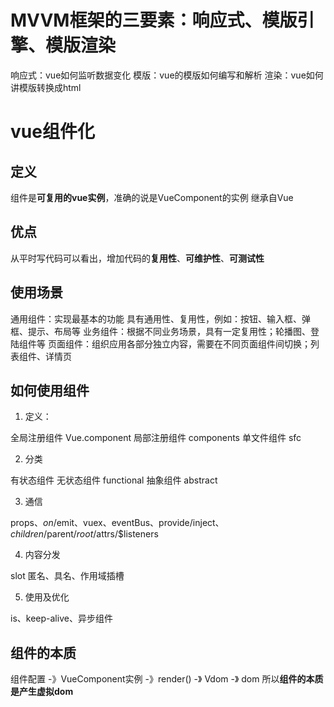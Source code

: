 # MVVM框架的三要素：响应式、模版引擎、模版渲染

响应式：vue如何监听数据变化
模版：vue的模版如何编写和解析
渲染：vue如何讲模版转换成html

# vue组件化

## 定义

组件是**可复用的vue实例**，准确的说是VueComponent的实例 继承自Vue

## 优点

从平时写代码可以看出，增加代码的**复用性**、**可维护性**、**可测试性**

## 使用场景

通用组件：实现最基本的功能 具有通用性、复用性，例如：按钮、输入框、弹框、提示、布局等
业务组件：根据不同业务场景，具有一定复用性；轮播图、登陆组件等
页面组件：组织应用各部分独立内容，需要在不同页面组件间切换；列表组件、详情页

## 如何使用组件

1. 定义：

全局注册组件 Vue.component
局部注册组件 components 
单文件组件 sfc

2. 分类

有状态组件
无状态组件 functional
抽象组件 abstract

3. 通信

props、$on/$emit、vuex、eventBus、provide/inject、$children/$parent/$root/$attrs/$listeners

4. 内容分发

slot 匿名、具名、作用域插槽

5. 使用及优化 

is、keep-alive、异步组件

## 组件的本质

组件配置 -》VueComponent实例 -》render() -》 Vdom -》 dom
所以**组件的本质是产生虚拟dom**
